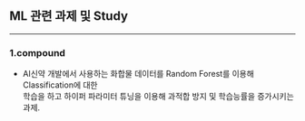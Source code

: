 ## ML 관련 과제 및 Study

---
### 1.compound 
- AI신약 개발에서 사용하는 화합물 데이터를 Random Forest를 이용해 Classification에 대한 </br> 학습을 하고 하이퍼 파라미터 튜닝을 이용해 과적합 방지 및 학습능률을 증가시키는 과제.